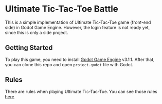 # Ultimate Tic-Tac-Toe Battle
This is a simple implementation of Ultimate Tic-Tac-Toe game (front-end side) in Godot Game Engine. However, the login feature is not ready yet, since this is only a side project.

## Getting Started
To play this game, you need to install [Godot Game Engine](https://github.com/godotengine/godot/releases) v3.1.1. After that, you can clone this repo and open `project.godot` file with Godot.

## Rules
There are rules when playing Ultimate Tic-Tac-Toe. You can see those rules [here](https://en.wikipedia.org/wiki/Ultimate_tic-tac-toe#Rules).
